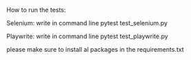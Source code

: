 How to run the tests:

Selenium:
write in command line pytest test_selenium.py

Playwrite:
write in command line pytest test_playwrite.py


please make sure to install al packages in the requirements.txt
